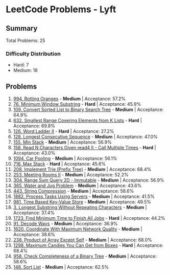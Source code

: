 # LeetCode Problems - Lyft

## Summary
Total Problems: 25

### Difficulty Distribution

- Hard: 7
- Medium: 18

## Problems

1. [994. Rotting Oranges](https://leetcode.com/problems/rotting-oranges/) - **Medium** | Acceptance: 57.2%
2. [76. Minimum Window Substring](https://leetcode.com/problems/minimum-window-substring/) - **Hard** | Acceptance: 45.9%
3. [109. Convert Sorted List to Binary Search Tree](https://leetcode.com/problems/convert-sorted-list-to-binary-search-tree/) - **Medium** | Acceptance: 64.9%
4. [632. Smallest Range Covering Elements from K Lists](https://leetcode.com/problems/smallest-range-covering-elements-from-k-lists/) - **Hard** | Acceptance: 69.8%
5. [126. Word Ladder II](https://leetcode.com/problems/word-ladder-ii/) - **Hard** | Acceptance: 27.2%
6. [128. Longest Consecutive Sequence](https://leetcode.com/problems/longest-consecutive-sequence/) - **Medium** | Acceptance: 47.0%
7. [155. Min Stack](https://leetcode.com/problems/min-stack/) - **Medium** | Acceptance: 56.9%
8. [158. Read N Characters Given read4 II - Call Multiple Times](https://leetcode.com/problems/read-n-characters-given-read4-ii-call-multiple-times/) - **Hard** | Acceptance: 43.0%
9. [1094. Car Pooling](https://leetcode.com/problems/car-pooling/) - **Medium** | Acceptance: 56.1%
10. [716. Max Stack](https://leetcode.com/problems/max-stack/) - **Hard** | Acceptance: 45.6%
11. [208. Implement Trie (Prefix Tree)](https://leetcode.com/problems/implement-trie-prefix-tree/) - **Medium** | Acceptance: 68.4%
12. [253. Meeting Rooms II](https://leetcode.com/problems/meeting-rooms-ii/) - **Medium** | Acceptance: 52.2%
13. [304. Range Sum Query 2D - Immutable](https://leetcode.com/problems/range-sum-query-2d-immutable/) - **Medium** | Acceptance: 56.9%
14. [365. Water and Jug Problem](https://leetcode.com/problems/water-and-jug-problem/) - **Medium** | Acceptance: 43.6%
15. [443. String Compression](https://leetcode.com/problems/string-compression/) - **Medium** | Acceptance: 58.6%
16. [1882. Process Tasks Using Servers](https://leetcode.com/problems/process-tasks-using-servers/) - **Medium** | Acceptance: 41.5%
17. [981. Time Based Key-Value Store](https://leetcode.com/problems/time-based-key-value-store/) - **Medium** | Acceptance: 49.5%
18. [3. Longest Substring Without Repeating Characters](https://leetcode.com/problems/longest-substring-without-repeating-characters/) - **Medium** | Acceptance: 37.4%
19. [1723. Find Minimum Time to Finish All Jobs](https://leetcode.com/problems/find-minimum-time-to-finish-all-jobs/) - **Hard** | Acceptance: 44.2%
20. [91. Decode Ways](https://leetcode.com/problems/decode-ways/) - **Medium** | Acceptance: 36.9%
21. [1620. Coordinate With Maximum Network Quality](https://leetcode.com/problems/coordinate-with-maximum-network-quality/) - **Medium** | Acceptance: 38.6%
22. [238. Product of Array Except Self](https://leetcode.com/problems/product-of-array-except-self/) - **Medium** | Acceptance: 68.0%
23. [1298. Maximum Candies You Can Get from Boxes](https://leetcode.com/problems/maximum-candies-you-can-get-from-boxes/) - **Hard** | Acceptance: 68.4%
24. [958. Check Completeness of a Binary Tree](https://leetcode.com/problems/check-completeness-of-a-binary-tree/) - **Medium** | Acceptance: 58.6%
25. [148. Sort List](https://leetcode.com/problems/sort-list/) - **Medium** | Acceptance: 62.5%
